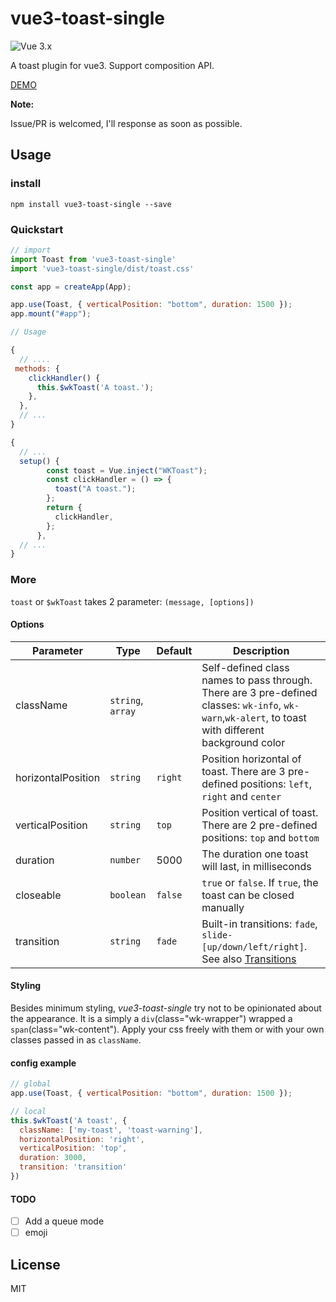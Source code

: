 # vue3-toast-single

![Vue 3.x](https://img.shields.io/badge/vue-3.x-green.svg "Vue 3 Compatible")

A toast plugin for vue3. Support composition API.

[DEMO](https://wekbong.github.io/vue3-toast-single/example/index.html)

**Note:**

Issue/PR is welcomed, I'll response as soon as possible.

## Usage

### install
`npm install vue3-toast-single --save`

### Quickstart
```javascript
// import 
import Toast from 'vue3-toast-single'
import 'vue3-toast-single/dist/toast.css'

const app = createApp(App);

app.use(Toast, { verticalPosition: "bottom", duration: 1500 });
app.mount("#app");

// Usage

{
  // ....
 methods: {
    clickHandler() {
      this.$wkToast('A toast.');
    },
  },
  // ...
}

{
  // ...
  setup() {
        const toast = Vue.inject("WKToast");
        const clickHandler = () => {
          toast("A toast.");
        };
        return {
          clickHandler,
        };
      },
  // ...
}
```

### More

`toast` or `$wkToast` takes 2 parameter: `(message, [options])`

#### Options

Parameter | Type |Default| Description
--------- | ---- | ------|-----------
className | `string`, `array` | | Self-defined class names to pass through. There are 3 pre-defined classes: `wk-info`, `wk-warn`,`wk-alert`, to toast with different background color
horizontalPosition | `string` | `right` | Position horizontal of toast. There are 3 pre-defined positions: `left`, `right` and `center`
verticalPosition | `string` | `top` | Position vertical of toast. There are 2 pre-defined positions: `top` and `bottom`
duration | `number` | 5000 | The duration one toast will last, in milliseconds
closeable | `boolean` | `false` | `true` or `false`. If `true`, the toast can be closed manually
transition | `string` | `fade` | Built-in transitions: `fade`, `slide-[up/down/left/right]`. See also [Transitions](http://v1.vuejs.org/guide/transitions.html)

#### Styling

Besides minimum styling, *vue3-toast-single* try not to be opinionated about the appearance. It is a simply a `div`(class="wk-wrapper") wrapped a `span`(class="wk-content"). Apply your css freely with them or with your own classes passed in as `className`.  

#### config example
```javascript
// global
app.use(Toast, { verticalPosition: "bottom", duration: 1500 });

// local
this.$wkToast('A toast', {
  className: ['my-toast', 'toast-warning'],
  horizontalPosition: 'right',
  verticalPosition: 'top',
  duration: 3000,
  transition: 'transition'
})
```

#### TODO
- [ ] Add a queue mode
- [ ] emoji

## License
MIT
